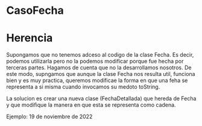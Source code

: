# CasoFecha

# Herencia
Supongamos que no tenemos adceso al codigo de la clase Fecha. Es decir, podemos utilizarla pero no la podemos modificar porque fue hecha por terceras partes. Hagamos de cuenta que no la desarrollamos nosotros. De este modo, supngamos que aunque la clase Fecha nos resulta util, funciona bien y es muy practica, queremos modificae la forma en que una feha se representa a si misma cuando invocamos su medoto toString.

La solucion es crear una nueva clase (FechaDetallada) que hereda de Fecha y que modifique la manera en que esta se representa como cadena.

Ejemplo: 19 de noviembre de 2022